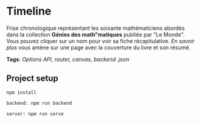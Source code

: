 # Timeline
Frise chronologique représentant les soixante mathématiciens abordés dans la collection **Génies des math"matiques** publiée par "Le Monde". Vous pouvez cliquer sur un  nom pour voir sa fiche récapitulative. *En savoir plus* vous amène sur une page avec la couverture du livre et son résumé.

**Tags**: *Options API, router, canvas, backend .json* 

## Project setup
```
npm install
```
```
backend: npm run backend
```
```
server: npm run serve
```
